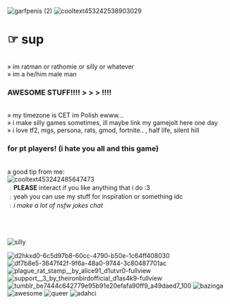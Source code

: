 ![garfpenis (2)](https://github.com/rathomie/rathomie/assets/161653297/abd31dfd-7afc-43f6-9e67-91c224aa55e7) ![cooltext453242538903029](https://github.com/rathomie/rathomie/assets/161653297/56a60180-0bf3-4ef1-bb29-d35e26b3d43f) 
# ☞ sup
 <br>  » im ratman or rathomie or silly or whatever
  <br> » im a he/him male man
### AWESOME STUFF!!!! > > > !!!!
 <br>» my timezone is CET im Polish ewww...
  <br>» i make silly games sometimes, ill maybe link my gamejolt here one day
  <br>» i love tf2, mgs, persona, rats, gmod, fortnite.. , half life, silent hill
### for pt players! (i hate you all and this game)
<br> a good tip from me:
<br> ![cooltext453242485647473](https://github.com/rathomie/rathomie/assets/161653297/7309d984-fc47-4e21-8a01-2d01193d9e0f)
 <br> ﹕**PLEASE** interact if you like anything that i do :3 
 <br> ﹕yeah you can use my stuff for inspiration or something idc
 <br> ﹕*i make a lot of nsfw jokes chat*                                       
 <br> ‎ 


 
<br> ![silly](https://i.pinimg.com/originals/fa/21/b2/fa21b27cbfd11aa4a73258c5819dd79c.gif)


![d2hkxd0-6c5d97b8-60cc-4790-b50e-1c64ff408030](https://github.com/rathomie/rathomie/assets/161653297/b9bc10c6-7e28-48b8-8549-46b59e7ab8ca) ![df7b8e5-3647f42f-9f6a-48a0-9744-3c80487701ac](https://github.com/rathomie/rathomie/assets/161653297/a3e8f6ed-7318-4ef4-9172-717ff8b152cd) ![plague_rat_stamp__by_alice91_d1utvr0-fullview](https://github.com/rathomie/rathomie/assets/161653297/a56b00bb-e895-4fed-88ed-92360057d3f1) ![support__3_by_theironbirdofficial_d1as4k9-fullview](https://github.com/rathomie/rathomie/assets/161653297/89f9f02b-56e0-4922-8d0a-6c0b2c911403)
![tumblr_be7444c642779e95b91e20efafa90ff9_a49daed7_100](https://github.com/rathomie/rathomie/assets/161653297/233841dd-76c6-453d-9834-2ac019314613)
![bazinga](https://images-wixmp-ed30a86b8c4ca887773594c2.wixmp.com/f/54634182-2900-43cb-a817-11c3bbfbd993/d3eov7o-c12232f2-d2a2-45f6-97bf-2c138f1358a9.gif?token=eyJ0eXAiOiJKV1QiLCJhbGciOiJIUzI1NiJ9.eyJzdWIiOiJ1cm46YXBwOjdlMGQxODg5ODIyNjQzNzNhNWYwZDQxNWVhMGQyNmUwIiwiaXNzIjoidXJuOmFwcDo3ZTBkMTg4OTgyMjY0MzczYTVmMGQ0MTVlYTBkMjZlMCIsIm9iaiI6W1t7InBhdGgiOiJcL2ZcLzU0NjM0MTgyLTI5MDAtNDNjYi1hODE3LTExYzNiYmZiZDk5M1wvZDNlb3Y3by1jMTIyMzJmMi1kMmEyLTQ1ZjYtOTdiZi0yYzEzOGYxMzU4YTkuZ2lmIn1dXSwiYXVkIjpbInVybjpzZXJ2aWNlOmZpbGUuZG93bmxvYWQiXX0.RZIpkuYs1V9hi9cXdraws-zr9fPlKHl8az8Xw7gZyik)
![awesome](https://images-wixmp-ed30a86b8c4ca887773594c2.wixmp.com/f/b71b0940-05d4-4f74-9168-5716d3dc0357/d4n4hoa-bfebcc00-0869-4d5f-b92b-7b6158ad24e5.png?token=eyJ0eXAiOiJKV1QiLCJhbGciOiJIUzI1NiJ9.eyJzdWIiOiJ1cm46YXBwOjdlMGQxODg5ODIyNjQzNzNhNWYwZDQxNWVhMGQyNmUwIiwiaXNzIjoidXJuOmFwcDo3ZTBkMTg4OTgyMjY0MzczYTVmMGQ0MTVlYTBkMjZlMCIsIm9iaiI6W1t7InBhdGgiOiJcL2ZcL2I3MWIwOTQwLTA1ZDQtNGY3NC05MTY4LTU3MTZkM2RjMDM1N1wvZDRuNGhvYS1iZmViY2MwMC0wODY5LTRkNWYtYjkyYi03YjYxNThhZDI0ZTUucG5nIn1dXSwiYXVkIjpbInVybjpzZXJ2aWNlOmZpbGUuZG93bmxvYWQiXX0.R3BUJ2LLwP8nW_Ft8FbgAFv7oSD0KRNKo3h8X6147Vk)
![queer](https://images-wixmp-ed30a86b8c4ca887773594c2.wixmp.com/f/ddb4a0a7-25d8-4d05-a5dd-c1d2b1270099/d2izxbh-664ee43e-7ce1-4a4a-92a5-9f47967ec83e.png?token=eyJ0eXAiOiJKV1QiLCJhbGciOiJIUzI1NiJ9.eyJzdWIiOiJ1cm46YXBwOjdlMGQxODg5ODIyNjQzNzNhNWYwZDQxNWVhMGQyNmUwIiwiaXNzIjoidXJuOmFwcDo3ZTBkMTg4OTgyMjY0MzczYTVmMGQ0MTVlYTBkMjZlMCIsIm9iaiI6W1t7InBhdGgiOiJcL2ZcL2RkYjRhMGE3LTI1ZDgtNGQwNS1hNWRkLWMxZDJiMTI3MDA5OVwvZDJpenhiaC02NjRlZTQzZS03Y2UxLTRhNGEtOTJhNS05ZjQ3OTY3ZWM4M2UucG5nIn1dXSwiYXVkIjpbInVybjpzZXJ2aWNlOmZpbGUuZG93bmxvYWQiXX0.BL3ILJ0RJ7lZ_I7Nq6B_UiWNDq3sMuQoH42BPxc7L88)
![adahci](https://images-wixmp-ed30a86b8c4ca887773594c2.wixmp.com/f/d8e93151-0cb9-44f6-a92c-e141e139d634/d22o5eh-61c684b4-f65f-4dac-8d14-591c44a4bdbe.png?token=eyJ0eXAiOiJKV1QiLCJhbGciOiJIUzI1NiJ9.eyJzdWIiOiJ1cm46YXBwOjdlMGQxODg5ODIyNjQzNzNhNWYwZDQxNWVhMGQyNmUwIiwiaXNzIjoidXJuOmFwcDo3ZTBkMTg4OTgyMjY0MzczYTVmMGQ0MTVlYTBkMjZlMCIsIm9iaiI6W1t7InBhdGgiOiJcL2ZcL2Q4ZTkzMTUxLTBjYjktNDRmNi1hOTJjLWUxNDFlMTM5ZDYzNFwvZDIybzVlaC02MWM2ODRiNC1mNjVmLTRkYWMtOGQxNC01OTFjNDRhNGJkYmUucG5nIn1dXSwiYXVkIjpbInVybjpzZXJ2aWNlOmZpbGUuZG93bmxvYWQiXX0.kKrWxgERX1jeUw0ocn2kxze29t_UUSIifAGAXyEvHw0)
